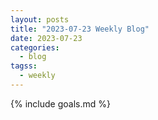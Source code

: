 ```yaml
---
layout: posts
title: "2023-07-23 Weekly Blog"
date: 2023-07-23
categories:
  - blog
tagss:
  - weekly
---
```

{% include goals.md %}
